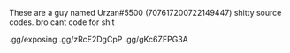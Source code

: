 These are a guy named Urzan#5500 (707617200722149447) shitty source codes. bro cant code for shit

.gg/exposing
.gg/zRcE2DgCpP
.gg/gKc6ZFPG3A
